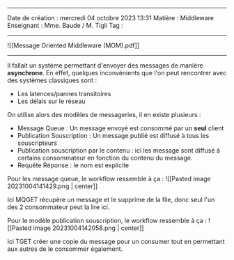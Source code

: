  ---

 Date de création : mercredi 04 octobre 2023 13:31
 Matière : Middleware
 Enseignant : Mme. Baude / M. Tigli
 Tag :

---

![[Message Oriented Middleware (MOM).pdf]]

---

Il fallait un système permettant d'envoyer des messages de manière **asynchrone**. En effet, quelques inconvénients que l'on peut rencontrer avec des systèmes classiques sont :
- Les latences/pannes transitoires
- Les délais sur le réseau

On utilise alors des modèles de messageries, il en existe plusieurs :
- Message Queue : Un message envoyé est consommé par un **seul** client
- Publication Souscription : Un message publié est diffusé à tous les souscripteurs
- Publication souscription par le contenu : ici les message sont diffusé à certains consommateur en fonction du contenu du message.
- Requête Réponse : le nom est explicite

Pour les message queue, le workflow ressemble à ça : 
![[Pasted image 20231004141429.png | center]]


Ici MQGET récupère un message et le supprime de la file, donc seul l'un des 2 consommateur peut la lire ici.

Pour le modèle publication souscription, le workflow ressemble à ça :
![[Pasted image 20231004142058.png | center]]

Ici TGET créer une copie du message pour un consumer tout en permettant aux autres de le consommer également.

